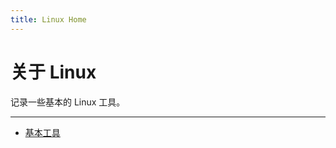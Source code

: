 ```yaml
---
title: Linux Home
---
```


关于 Linux
==========

记录一些基本的 Linux 工具。

***

- [基本工具][base]

  [base]: base/index.md
